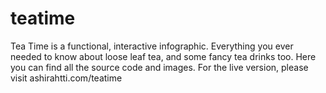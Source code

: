 teatime
=======

Tea Time is a functional, interactive infographic.
Everything you ever needed to know about loose leaf tea, and some fancy tea drinks too.
Here you can find all the source code and images.
For the live version, please visit ashirahtti.com/teatime
